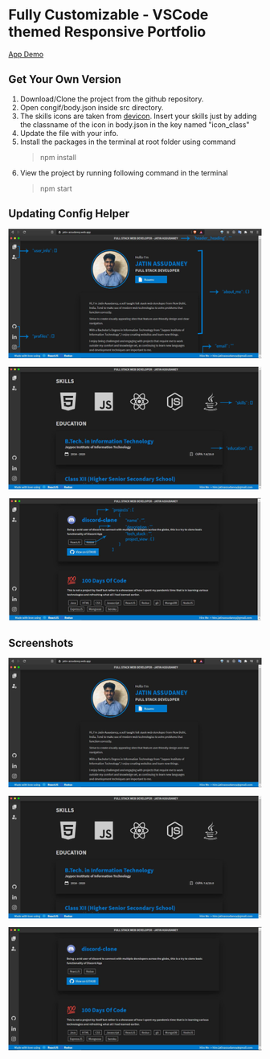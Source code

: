 # Fully Customizable - VSCode themed Responsive Portfolio

[App Demo](https://jatin-assudaney.web.app/)

## Get Your Own Version

1. Download/Clone the project from the github repository.
2. Open congif/body.json inside src directory.
3. The skills icons are taken from [devicon](https://devicon.dev/). Insert your skills just by adding the classname of the icon in body.json in the key named "icon_class"
4. Update the file with your info.
5. Install the packages in the terminal at root folder using command
   > npm install
6. View the project by running following command in the terminal
   > npm start

## Updating Config Helper

![home-page-helper](https://github.com/JatinAssudaney/portfolio/blob/master/assets/home_helper.png?raw=true)

![skills-page-helper](https://github.com/JatinAssudaney/portfolio/blob/master/assets/skills_helper.png?raw=true)

![projects-page-helper](https://github.com/JatinAssudaney/portfolio/blob/master/assets/projects_helper.png?raw=true)

## Screenshots

![home-page](https://github.com/JatinAssudaney/portfolio/blob/master/assets/home.JPG?raw=true)

![skills-page](https://github.com/JatinAssudaney/portfolio/blob/master/assets/skills.JPG?raw=true)

![projects-page](https://github.com/JatinAssudaney/portfolio/blob/master/assets/projects.JPG?raw=true)
